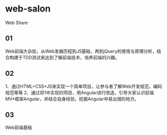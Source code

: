 # web-salon
Web Share 

## 01

Web前端大杂烩，从Web发展历程到JS基础，再到jQuery的使用与原理分析，结合构建于TDD测试来达到了解前端技术，培养前端的兴趣。

## 02

1、通过HTML+CSS+JS来实现一个简单项目，让参与者了解Web开发规范，编码规范等等
2、通过将1中实现的项目，用Angular进行改造，引导大家认识前端MV*框架Angular，并结合自身经验，挖掘Angular中易出错的地方。

## 03

Web前端基础

